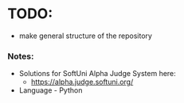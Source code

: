 # TODO:
- make general structure of the repository

### Notes:
- Solutions for SoftUni Alpha Judge System here:
  - https://alpha.judge.softuni.org/
- Language - Python
